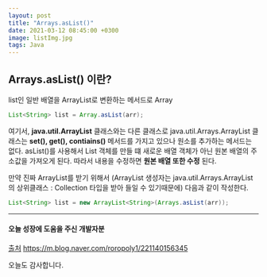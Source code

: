 ```yaml
---
layout: post
title: "Arrays.asList()"
date: 2021-03-12 08:45:00 +0300
image: listImg.jpg
tags: Java
---
```


## Arrays.asList() 이란?  

list인 일반 배열을 ArrayList로 변환하는 메서드로 Array  

~~~Java
List<String> list = Array.asList(arr);
~~~

여기서, __java.util.ArrayList__ 클래스와는 다른 클래스로 java.util.Arrays.ArrayList 클래스는 __set(), get(), contiains()__ 메서드를 가지고 있으나 원소를 추가하는 메서드는 없다. asList()를 사용해서 List 객체를 만들 떄 새로운 배열 객체가 아닌 원본 배열의 주소값을 가져오게 된다. 따라서 내용을 수정하면 __원본 배열 또한 수정__ 된다.  

만약 진짜 ArrayList를 받기 위해서 (ArrayList 생성자는 java.util.Arrays.ArrayList의 상위클래스 : Collection 타입을 받아 들일 수 있기때문에) 다음과 같이 작성한다.

~~~Java
List<String> list = new ArrayList<String>(Arrays.asList(arr));
~~~


***

#### 오늘 성장에 도움을 주신 개발자분  

[출처](https://m.blog.naver.com/roropoly1/221140156345) https://m.blog.naver.com/roropoly1/221140156345  

오늘도 감사합니다.  
